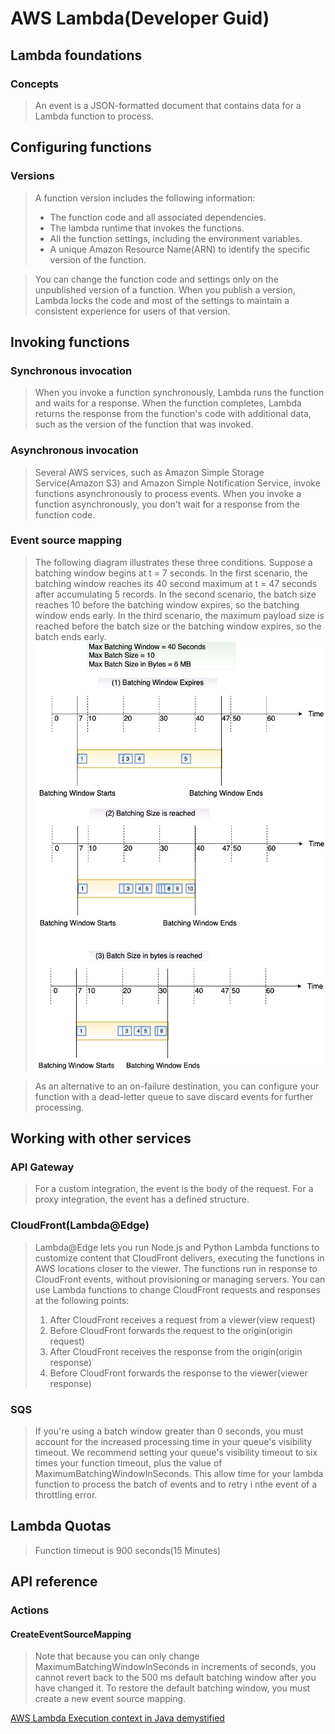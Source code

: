 # AWS Lambda(Developer Guid)
## Lambda foundations
### Concepts
> An event is a JSON-formatted document that contains data for a Lambda function to process.

## Configuring functions
### Versions
> A function version includes the following information:
>- The function code and all associated dependencies.
>- The lambda runtime that invokes the functions.
>- All the function settings, including the environment variables.
>- A unique Amazon Resource Name(ARN) to identify the specific version of the function.  

> You can change the function code and settings only on the unpublished version of a function. When you publish a version, Lambda locks the code and most of the settings to maintain a consistent experience for users of that version.  

## Invoking functions
### Synchronous invocation
> When you invoke a function synchronously, Lambda runs the function and waits for a response. When the function completes, Lambda returns the response from the function's code with additional data, such as the version of the function that was invoked.

### Asynchronous invocation
> Several AWS services, such as Amazon Simple Storage Service(Amazon S3) and Amazon Simple Notification Service, invoke functions asynchronously to process events. When you invoke a function asynchronously, you don't wait for a response from the function code. 

### Event source mapping
> The following diagram illustrates these three conditions. Suppose a batching window begins at t = 7 seconds. In the first scenario, the batching window reaches its 40 second maximum at t = 47 seconds after accumulating 5 records. In the second scenario, the batch size reaches 10 before the batching window expires, so the batching window ends early. In the third scenario, the maximum payload size is reached before the batch size or the batching window expires, so the batch ends early.
> ![](img/bw.png)

> As an alternative to an on-failure destination, you can configure your function with a dead-letter queue to save discard events for further processing.  
## Working with other services
### API Gateway
> For a custom integration, the event is the body of the request. For a proxy integration, the event has a defined structure.
### CloudFront(Lambda@Edge)
> Lambda@Edge lets you run Node.js and Python Lambda functions to customize content that CloudFront delivers, executing the functions in AWS locations closer to the viewer. The functions run in response to CloudFront events, without provisioning or managing servers. You can use Lambda functions to change CloudFront requests and responses at the following points:
>1. After CloudFront receives a request from a viewer(view request)
>2. Before CloudFront forwards the request to the origin(origin request)
>3. After CloudFront receives the response from the origin(origin response)
>4. Before CloudFront forwards the response to the viewer(viewer response)

### SQS
> If you're using a batch window greater than 0 seconds, you must account for the increased processing time in your queue's visibility timeout. We recommend setting your queue's visibility timeout to six times your function timeout, plus the value of MaximumBatchingWindowInSeconds. This allow time for your lambda function to process the batch of events and to retry i nthe event of a throttling error.

## Lambda Quotas
> Function timeout is 900 seconds(15 Minutes)

## API reference
### Actions
#### CreateEventSourceMapping
> Note that because you can only change MaximumBatchingWindowInSeconds in increments of seconds, you cannot revert back to the 500 ms default batching window after you have changed it. To restore the default batching window, you must create a new event source mapping.

[AWS Lambda Execution context in Java demystified](https://blog.ippon.tech/lambda-execution-context-demystified/)
